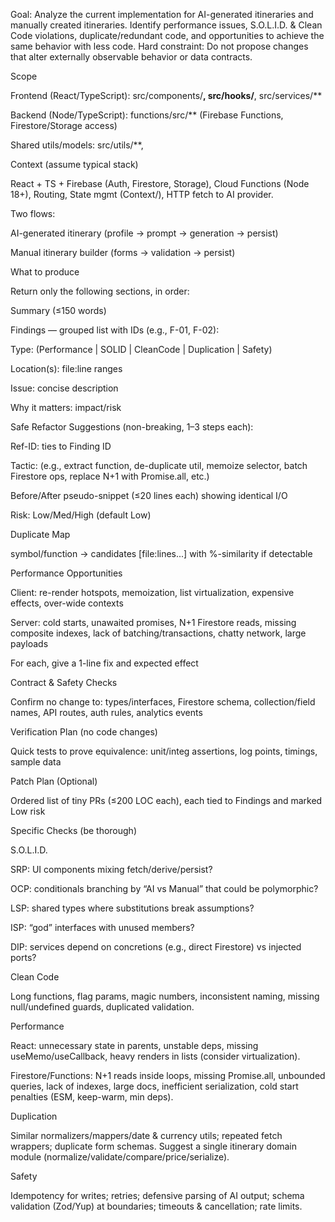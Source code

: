 Goal: Analyze the current implementation for AI-generated itineraries and manually created itineraries. Identify performance issues, S.O.L.I.D. & Clean Code violations, duplicate/redundant code, and opportunities to achieve the same behavior with less code.
Hard constraint: Do not propose changes that alter externally observable behavior or data contracts.

Scope

Frontend (React/TypeScript): src/components/**, src/hooks/**, src/services/**

Backend (Node/TypeScript): functions/src/** (Firebase Functions, Firestore/Storage access)

Shared utils/models: src/utils/**, 

Context (assume typical stack)

React + TS + Firebase (Auth, Firestore, Storage), Cloud Functions (Node 18+), Routing, State mgmt (Context/), HTTP fetch to AI provider.

Two flows:

AI-generated itinerary (profile → prompt → generation → persist)

Manual itinerary builder (forms → validation → persist)

What to produce

Return only the following sections, in order:

Summary (≤150 words)

Findings — grouped list with IDs (e.g., F-01, F-02):

Type: (Performance | SOLID | CleanCode | Duplication | Safety)

Location(s): file:line ranges

Issue: concise description

Why it matters: impact/risk

Safe Refactor Suggestions (non-breaking, 1–3 steps each):

Ref-ID: ties to Finding ID

Tactic: (e.g., extract function, de-duplicate util, memoize selector, batch Firestore ops, replace N+1 with Promise.all, etc.)

Before/After pseudo-snippet (≤20 lines each) showing identical I/O

Risk: Low/Med/High (default Low)

Duplicate Map

symbol/function → candidates [file:lines...] with %-similarity if detectable

Performance Opportunities

Client: re-render hotspots, memoization, list virtualization, expensive effects, over-wide contexts

Server: cold starts, unawaited promises, N+1 Firestore reads, missing composite indexes, lack of batching/transactions, chatty network, large payloads

For each, give a 1-line fix and expected effect

Contract & Safety Checks

Confirm no change to: types/interfaces, Firestore schema, collection/field names, API routes, auth rules, analytics events

Verification Plan (no code changes)

Quick tests to prove equivalence: unit/integ assertions, log points, timings, sample data

Patch Plan (Optional)

Ordered list of tiny PRs (≤200 LOC each), each tied to Findings and marked Low risk

Specific Checks (be thorough)

S.O.L.I.D.

SRP: UI components mixing fetch/derive/persist?

OCP: conditionals branching by “AI vs Manual” that could be polymorphic?

LSP: shared types where substitutions break assumptions?

ISP: “god” interfaces with unused members?

DIP: services depend on concretions (e.g., direct Firestore) vs injected ports?

Clean Code

Long functions, flag params, magic numbers, inconsistent naming, missing null/undefined guards, duplicated validation.

Performance

React: unnecessary state in parents, unstable deps, missing useMemo/useCallback, heavy renders in lists (consider virtualization).

Firestore/Functions: N+1 reads inside loops, missing Promise.all, unbounded queries, lack of indexes, large docs, inefficient serialization, cold start penalties (ESM, keep-warm, min deps).

Duplication

Similar normalizers/mappers/date & currency utils; repeated fetch wrappers; duplicate form schemas. Suggest a single itinerary domain module (normalize/validate/compare/price/serialize).

Safety

Idempotency for writes; retries; defensive parsing of AI output; schema validation (Zod/Yup) at boundaries; timeouts & cancellation; rate limits.